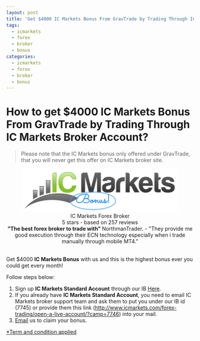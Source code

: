```yaml
---
layout: post
title: 'Get $4000 IC Markets Bonus From GravTrade by Trading Through IC Markets Now!'
tags:
  - icmarkets
  - forex
  - broker
  - bonus
categories:
  - icmarkets
  - forex
  - broker
  - bonus
---
```

# How to get $4000 IC Markets Bonus From GravTrade by Trading Through IC Markets Broker Account?
> Please note that the IC Markets bonus only offered under GravTrade, that you will never get this offer on IC Markets broker site.

<div align="center">
<div itemscope itemtype="http://schema.org/Review">
  <div itemprop="itemReviewed" itemscope itemtype="https://schema.org/FinancialProduct">
    <img itemprop="image" src="/static/img/general-image/ic-markets-bonus.PNG" alt="Standard Account IC Markets Bonus"/>
    <br><span itemprop="name">IC Markets Forex Broker</span>
  </div>
   <div itemprop="aggregateRating" itemscope itemtype="http://schema.org/AggregateRating">
    <span itemprop="ratingValue">5</span> stars -
    based on <span itemprop="reviewCount">257</span> reviews
  </div>
  <b>"<span itemprop="name">The best forex broker to trade with</span>" </b>
  <span itemprop="author" itemscope itemtype="http://schema.org/Person">
    <span itemprop="name">NorthmanTrader.</span>
  </span>
  <span itemprop="reviewBody">- "They provide me good execution through their ECN technology especially when i trade manually through mobile MT4."</span>
  <div itemprop="publisher" itemscope itemtype="http://schema.org/Organization">
    <meta itemprop="name" content="www.GravTrade.com">
  </div>
</div>
</div><br>

Get $4000 **IC Markets Bonus** with us and this is the highest bonus ever you could get every month!

Follow steps below:

1. Sign up **IC Markets Standard Account** through our IB [Here](http://www.icmarkets.com/forex-trading/open-a-live-account/?camp=7746 "Here").
2. If you already have **IC Markets Standard Account**, you need to email IC Markets broker support team and ask them to put you under our IB id (7745) or provide them this link (http://www.icmarkets.com/forex-trading/open-a-live-account/?camp=7746) into your mail.
3. [Email](http://www.gravtrade.com/contact "Email") us to claim your bonus.

[*Term and condition applied](http://www.gravtrade.com/term-and-condition/ "Term and condition applied")
